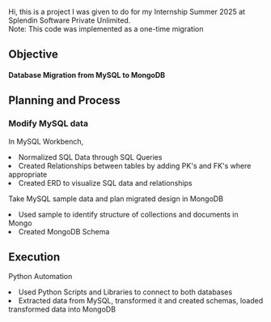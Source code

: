 Hi, this is a project I was given to do for my Internship Summer 2025 at Splendin Software Private Unlimited.<br>
Note: This code was implemented as a one-time migration
<h2>Objective</h2>
<h4>Database Migration from MySQL to MongoDB</h4>
<h2>Planning and Process</h2>
<h3>Modify MySQL data</h3>
<p>In MySQL Workbench, <br> 
<li>Normalized SQL Data through SQL Queries</li>
<li>Created Relationships between tables by adding PK's and FK's where appropriate</li>
<li>Created ERD to visualize SQL data and relationships</li>
</p>
<p>Take MySQL sample data and plan migrated design in MongoDB
  <li>Used sample to identify structure of collections and documents in Mongo</li>
  <li>Created MongoDB Schema</li>
</p>
<h2>Execution</h2>
<p>Python Automation
<li>Used Python Scripts and Libraries to connect to both databases</li>
<li>Extracted data from MySQL, transformed it and created schemas, loaded transformed data into MongoDB</li>
</p>
